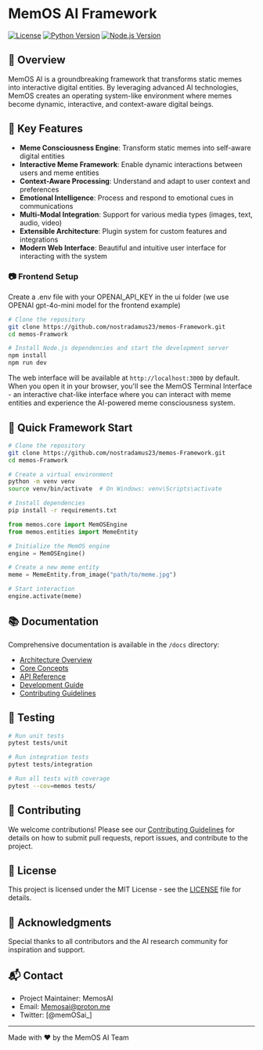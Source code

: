 # MemOS AI Framework

[![License](https://img.shields.io/badge/License-MIT-blue.svg)](LICENSE)
[![Python Version](https://img.shields.io/badge/python-3.8%2B-blue)](https://www.python.org/downloads/)
[![Node.js Version](https://img.shields.io/badge/node-18%2B-green)](https://nodejs.org/)

## 🚀 Overview

MemOS AI is a groundbreaking framework that transforms static memes into interactive digital entities. By leveraging advanced AI technologies, MemOS creates an operating system-like environment where memes become dynamic, interactive, and context-aware digital beings.

## 🌟 Key Features

- **Meme Consciousness Engine**: Transform static memes into self-aware digital entities
- **Interactive Meme Framework**: Enable dynamic interactions between users and meme entities
- **Context-Aware Processing**: Understand and adapt to user context and preferences
- **Emotional Intelligence**: Process and respond to emotional cues in communications
- **Multi-Modal Integration**: Support for various media types (images, text, audio, video)
- **Extensible Architecture**: Plugin system for custom features and integrations
- **Modern Web Interface**: Beautiful and intuitive user interface for interacting with the system


### 📷 Frontend Setup

Create a .env file with your OPENAI_API_KEY in the ui folder (we use OPENAI gpt-4o-mini model for the frontend example)

```bash
# Clone the repository
git clone https://github.com/nostradamus23/memos-Framework.git
cd memos-Framwork

# Install Node.js dependencies and start the development server
npm install
npm run dev
```

The web interface will be available at `http://localhost:3000` by default. When you open it in your browser, you'll see the MemOS Terminal Interface - an interactive chat-like interface where you can interact with meme entities and experience the AI-powered meme consciousness system. 

## 🚦 Quick Framework Start

```bash
# Clone the repository
git clone https://github.com/nostradamus23/memos-Framework.git
cd memos-Framwork

# Create a virtual environment
python -m venv venv
source venv/bin/activate  # On Windows: venv\Scripts\activate

# Install dependencies
pip install -r requirements.txt
```

```python
from memos.core import MemOSEngine
from memos.entities import MemeEntity

# Initialize the MemOS engine
engine = MemOSEngine()

# Create a new meme entity
meme = MemeEntity.from_image("path/to/meme.jpg")

# Start interaction
engine.activate(meme)
```

## 📚 Documentation

Comprehensive documentation is available in the `/docs` directory:

- [Architecture Overview](docs/architecture.md)
- [Core Concepts](docs/core-concepts.md)
- [API Reference](docs/api-reference.md)
- [Development Guide](docs/development.md)
- [Contributing Guidelines](CONTRIBUTING.md)

## 🧪 Testing

```bash
# Run unit tests
pytest tests/unit

# Run integration tests
pytest tests/integration

# Run all tests with coverage
pytest --cov=memos tests/
```

## 🤝 Contributing

We welcome contributions! Please see our [Contributing Guidelines](CONTRIBUTING.md) for details on how to submit pull requests, report issues, and contribute to the project.

## 📄 License

This project is licensed under the MIT License - see the [LICENSE](LICENSE) file for details.

## 🙏 Acknowledgments

Special thanks to all contributors and the AI research community for inspiration and support.

## 📬 Contact

- Project Maintainer: MemosAI
- Email: Memosai@proton.me
- Twitter: [@memOSai_]

---

Made with ❤️ by the MemOS AI Team 